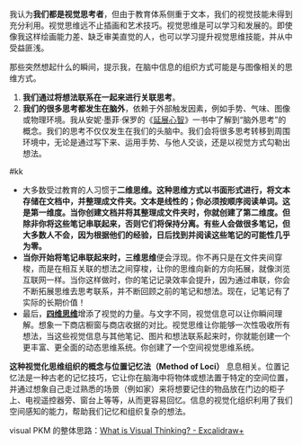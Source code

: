 

我认为**我们都是视觉思考者**，但由于教育体系侧重于文本，我们的视觉技能未得到充分利用。视觉思维远不止插画和艺术技巧。视觉思维是可以学习和发展的。即使像我这样绘画能力差、缺乏审美直觉的人，也可以学习提升视觉思维技能，并从中受益匪浅。


那些突然想起什么的瞬间，提示我，在脑中信息的组织方式可能是与图像相关的思维方式。

1. **我们通过将想法联系在一起来进行关联思考**。
2. **我们的很多思考都发生在脑外**，依赖于外部触发因素，例如手势、气味、图像或物理环境。我从安妮·墨菲·保罗的《[延展心智](https://youtu.be/oXMKF8zqG6E)》一书中了解到“脑外思考”的概念。我们的思考不仅仅发生在我们的头脑中。我们会将很多思考转移到周围环境中，无论是通过写下来、运用手势、与他人交谈，还是以视觉方式勾勒出想法。

#kk 
- 大多数受过教育的人习惯于**二维思维。这种思维方式以书面形式进行，将文本存储在文档中，并整理成文件夹。文本是线性的；你必须按顺序阅读单词。这是第一维度。当你创建文档并将其整理成文件夹时，你就创建了第二维度。但除非你将这些笔记串联起来，否则它们将保持分离。有些人会做很多笔记，但大多数人不会，因为根据他们的经验，日后找到并阅读这些笔记的可能性几乎为零。**
- **当你开始将笔记串联起来时，三维思维**便会浮现。你不再只是在文件夹间穿梭，而是在相互关联的想法之间穿梭，让你的思维向新的方向拓展，就像浏览互联网一样。当你这样做时，你的笔记记录效率会提升，因为通过串联，你会不断拓展思维去思考联系，并不断回顾之前的笔记和想法。现在，记笔记有了实际的长期价值！
- 最后，[**四维思维**](https://youtu.be/3S3oIsaK17U)增添了视觉的力量。与文字不同，视觉信息可以让你瞬间理解。想象一下商店橱窗与商店收据的对比。视觉思维让你能够一次性吸收所有想法，当这些视觉信息与其他笔记、图片和想法联系起来时，你就能创建一个更丰富、更全面的动态思维系统。你创建了一个空间视觉思维系统。

**这种视觉化思维组织的概念与位置记忆法（Method of Loci）** 息息相关。位置记忆法是一种古老的记忆技巧，它让你在脑海中将物体或想法置于特定的空间位置，并通过想象自己走过熟悉的场景（例如家）来将想要记住的物品放在门边的柜子上、电视遥控器旁、窗台上等等，从而更容易回忆。信息的视觉化组织利用了我们空间感知的能力，帮助我们记忆和组织复杂的想法。



visual PKM 的整体思路：[What is Visual Thinking? - Excalidraw+](https://link.excalidraw.com/readonly/DevOHq3cflAuQxmkjB3O)